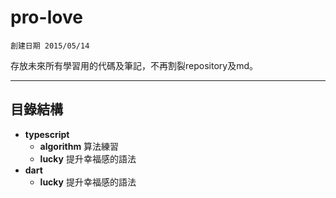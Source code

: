 # pro-love

`創建日期 2015/05/14`  

存放未來所有學習用的代碼及筆記，不再割裂repository及md。

---

## 目錄結構

* **typescript**
  * **algorithm** 算法練習
  * **lucky** 提升幸福感的語法
* **dart**
  * **lucky** 提升幸福感的語法
